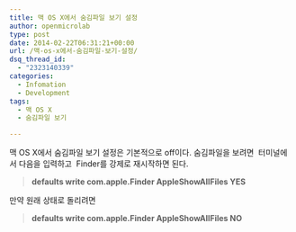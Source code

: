 ```yaml
---
title: 맥 OS X에서 숨김파일 보기 설정
author: openmicrolab
type: post
date: 2014-02-22T06:31:21+00:00
url: /맥-os-x에서-숨김파일-보기-설정/
dsq_thread_id:
  - "2323140339"
categories:
  - Infomation
  - Development
tags:
  - 맥 OS X
  - 숨김파일 보기

---
```

맥 OS X에서 숨김파일 보기 설정은 기본적으로 off이다. 숨김파일을 보려면  터미널에서 다음을 입력하고  Finder를 강제로 재시작하면 된다.

> **defaults write com.apple.Finder AppleShowAllFiles YES**

만약 원래 상태로 돌리려면

> **defaults write com.apple.Finder AppleShowAllFiles NO**